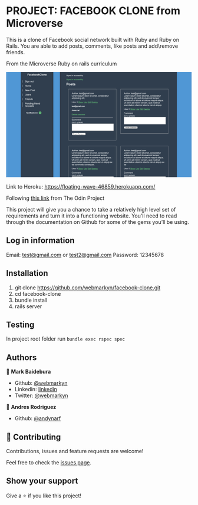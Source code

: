 # PROJECT: FACEBOOK CLONE from Microverse
This is a clone of Facebook social network built with Ruby and Ruby on Rails. You are able to add posts, comments, like posts and add\remove friends.

From the Microverse Ruby on rails curriculum

![screenshot](./screenshot.png)

Link to Heroku: https://floating-wave-46859.herokuapp.com/

Following [this link](https://www.theodinproject.com/courses/ruby-on-rails/lessons/final-project) from The Odin Project 

This project will give you a chance to take a relatively high level set of requirements and turn it into a functioning website. You’ll need to read through the documentation on Github for some of the gems you’ll be using.

## Log in information
Email: test@gmail.com or test2@gmail.com
Password: 12345678

## Installation
1. git clone https://github.com/webmarkyn/facebook-clone.git
2. cd facebook-clone
3. bundle install
4. rails server  

## Testing
In project root folder run `bundle exec rspec spec`

## Authors

👤 **Mark Baidebura**

- Github: [@webmarkyn](https://github.com/webmarkyn)
- Linkedin: [linkedin](https://www.linkedin.com/in/mark-baidebura/)
- Twitter: [@webmarkyn](https://twitter.com/webmarkyn)

👤 **Andres Rodriguez**
- Github: [@andynarf](https://github.com/andynarf)

## 🤝 Contributing

Contributions, issues and feature requests are welcome!

Feel free to check the [issues page](https://github.com/webmarkyn/facebook-clone/issues).

## Show your support

Give a ⭐️ if you like this project!
